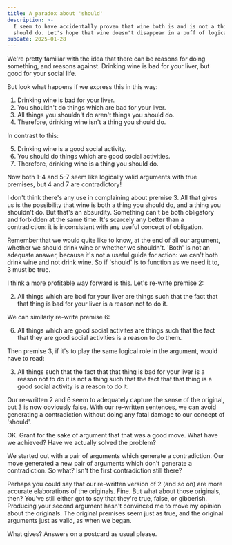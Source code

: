 ```yaml
---
title: A paradox about 'should'
description: >-
  I seem to have accidentally proven that wine both is and is not a thing you
  should do. Let's hope that wine doesn't disappear in a puff of logical smoke.
pubDate: 2025-01-28
---
```


We're pretty familiar with the idea that there can be reasons for doing
something, and reasons against. Drinking wine is bad for your liver, but good
for your social life.

But look what happens if we express this in this way:

1. Drinking wine is bad for your liver.
2. You shouldn't do things which are bad for your liver.
3. All things you shouldn't do aren't things you should do.
4. Therefore, drinking wine isn't a thing you should do.

In contrast to this:

5. Drinking wine is a good social activity.
6. You should do things which are good social activities.
7. Therefore, drinking wine is a thing you should do.

Now both 1-4 and 5-7 seem like logically valid arguments with true premises,
but 4 and 7 are contradictory!

I don't think there's any use in complaining about premise 3. All that gives us
is the possibility that wine is both a thing you should do, and a thing you
shouldn't do. But that's an absurdity. Something can't be both obligatory and
forbidden at the same time. It's scarcely any better than a contradiction: it
is inconsistent with any useful concept of obligation.

Remember that we would quite like to know, at the end of all our argument,
whether we should drink wine or whether we shouldn't. 'Both' is not an adequate
answer, because it's not a useful guide for action: we can't both drink wine and
not drink wine. So if 'should' is to function as we need it to, 3 must be true.

I think a more profitable way forward is this. Let's re-write premise 2:

2. All things which are bad for your liver are things such that the fact that
   that thing is bad for your liver is a reason not to do it.

We can similarly re-write premise 6:

6. All things which are good social activites are things such that the fact that
   they are good social activities is a reason to do them.

Then premise 3, if it's to play the same logical role in the argument, would
have to read:

3. All things such that the fact that that thing is bad for your liver is a
   reason not to do it is not a thing such that the fact that that thing is a
   good social activity is a reason to do it.

Our re-written 2 and 6 seem to adequately capture the sense of the original,
but 3 is now obviously false. With our re-written sentences, we can avoid
generating a contradiction without doing any fatal damage to our concept of
'should'.

OK. Grant for the sake of argument that that was a good move. What have we
achieved? Have we actually solved the problem?

We started out with a pair of arguments which generate a contradiction. Our
move generated a new pair of arguments which don't generate a contradiction. So
what? Isn't the first contradiction still there?

Perhaps you could say that our re-written version of 2 (and so on) are more
accurate elaborations of the originals. Fine. But what about those originals,
then? You've still either got to say that they're true, false, or gibberish.
Producing your second argument hasn't convinced me to move my opinion about the
originals. The original premises seem just as true, and the original arguments
just as valid, as when we began.

What gives? Answers on a postcard as usual please.
